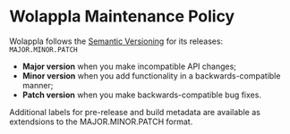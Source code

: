 # Wolappla Maintenance Policy #

Wolappla follows the [Semantic Versioning](http://semver.org) for its releases: `MAJOR.MINOR.PATCH`

* **Major version** when you make incompatible API changes;
* **Minor version** when you add functionality in a backwards-compatible manner;
* **Patch version** when you make backwards-compatible bug fixes.

Additional labels for pre-release and build metadata are available as extendsions to the MAJOR.MINOR.PATCH format.
